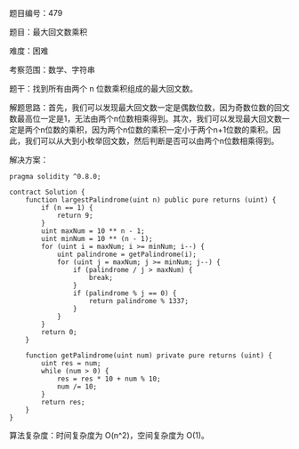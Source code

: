 题目编号：479

题目：最大回文数乘积

难度：困难

考察范围：数学、字符串

题干：找到所有由两个 n 位数乘积组成的最大回文数。

解题思路：首先，我们可以发现最大回文数一定是偶数位数，因为奇数位数的回文数最高位一定是1，无法由两个n位数相乘得到。其次，我们可以发现最大回文数一定是两个n位数的乘积，因为两个n位数的乘积一定小于两个n+1位数的乘积。因此，我们可以从大到小枚举回文数，然后判断是否可以由两个n位数相乘得到。

解决方案：

```solidity
pragma solidity ^0.8.0;

contract Solution {
    function largestPalindrome(uint n) public pure returns (uint) {
        if (n == 1) {
            return 9;
        }
        uint maxNum = 10 ** n - 1;
        uint minNum = 10 ** (n - 1);
        for (uint i = maxNum; i >= minNum; i--) {
            uint palindrome = getPalindrome(i);
            for (uint j = maxNum; j >= minNum; j--) {
                if (palindrome / j > maxNum) {
                    break;
                }
                if (palindrome % j == 0) {
                    return palindrome % 1337;
                }
            }
        }
        return 0;
    }
    
    function getPalindrome(uint num) private pure returns (uint) {
        uint res = num;
        while (num > 0) {
            res = res * 10 + num % 10;
            num /= 10;
        }
        return res;
    }
}
```

算法复杂度：时间复杂度为 O(n^2)，空间复杂度为 O(1)。
